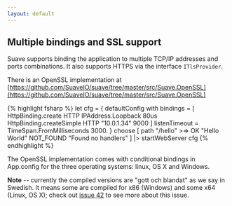 ```yaml
---
layout: default
---
```


Multiple bindings and SSL support
---------------------------------

Suave supports binding the application to multiple TCP/IP addresses and ports
combinations. It also supports HTTPS via the interface `ITlsProvider`.

There is an OpenSSL implementation at [https://github.com/SuaveIO/suave/tree/master/src/Suave.OpenSSL](https://github.com/SuaveIO/suave/tree/master/src/Suave.OpenSSL)

{% highlight fsharp %}
let cfg =
  { defaultConfig with
      bindings =
        [ HttpBinding.create HTTP IPAddress.Loopback 80us
          HttpBinding.createSimple HTTP "10.0.1.34" 9000 ]
      listenTimeout = TimeSpan.FromMilliseconds 3000. }
choose [
  path "/hello" >=> OK "Hello World"
  NOT_FOUND "Found no handlers"
]
|> startWebServer cfg
{% endhighlight %}

The OpenSSL implementation comes with conditional bindings in
App.config for the three operating systems: linux, OS X and Windows.

**Note** -- currently the compiled versions are "gott och blandat" as we say in
Swedish. It means some are compiled for x86 (Windows) and some x64 (Linux, OS
X); check out [issue 42](https://github.com/SuaveIO/suave/issues/42) to see more
about this issue.
